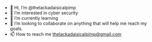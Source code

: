 - 👋 Hi, I’m @thelackadaisicalpimp
- 👀 I’m interested in cyber security
- 🌱 I’m currently learning 
- 💞️ I’m looking to collaborate on anything that will help me reach my goals.
- 📫 How to reach me thelackadaisicalpimp@gmail.com

<!---
thelackadaisicalpimp/thelackadaisicalpimp is a ✨ special ✨ repository because its `README.md` (this file) appears on your GitHub profile.
You can click the Preview link to take a look at your changes.
--->
